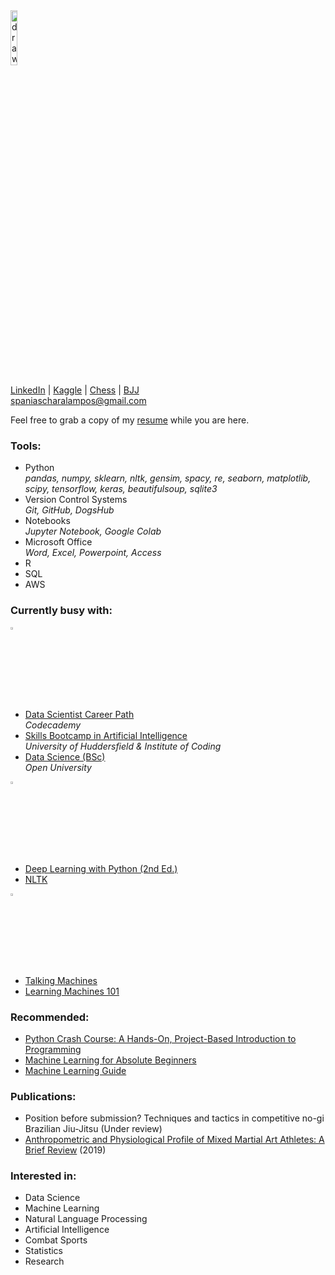 <img src="https://avatars.githubusercontent.com/u/78966278?v=4" alt="drawing" width="15%"/>  

[LinkedIn](https://www.linkedin.com/in/charalamposspanias/) | [Kaggle](https://www.kaggle.com/cspanias) | [Chess](https://www.chess.com/member/spaniasch) | [BJJ](https://smoothcomp.com/en/profile/101916)  
spaniascharalampos@gmail.com  

Feel free to grab a copy of my [resume](https://drive.google.com/file/d/10_o6X0mdp6ivJW7FZl-7LnuP01U0OtPI/view?usp=sharing) while you are here.

### Tools: 
- Python <br>
*pandas, numpy, sklearn, nltk, gensim, spacy, re, seaborn, matplotlib, scipy, tensorflow, keras, beautifulsoup, sqlite3*
- Version Control Systems <br>
*Git, GitHub, DogsHub*
- Notebooks <br>
*Jupyter Notebook, Google Colab*
- Microsoft Office <br>
*Word, Excel, Powerpoint, Access*
- R
- SQL
- AWS

### Currently busy with:

<img src="https://pic.onlinewebfonts.com/svg/img_216768.png" alt="studying" width="3%"/> 

- [Data Scientist Career Path](https://www.codecademy.com/learn/paths/data-science) <br>
*Codecademy*
- [Skills Bootcamp in Artificial Intelligence](https://instituteofcoding.org/skillsbootcamps/course/skills-bootcamp-in-artificial-intelligence/) <br>
*University of Huddersfield & Institute of Coding*
- [Data Science (BSc)](https://www.open.ac.uk/courses/statistics/degrees/bsc-data-science-r38) <br>
*Open University*

<img src="https://www.clipartmax.com/png/full/218-2188573_reading-filled-icon-reading-logo-black-png.png" alt="reading" width="3%" />  

- [Deep Learning with Python (2nd Ed.)](https://www.manning.com/books/deep-learning-with-python)  
- [NLTK](https://www.nltk.org/book/)  

<img src="https://datarespons.com/wp-content/uploads/2019/01/podcast-icon.png" alt="podcast" width="3%" />  
   
- [Talking Machines](http://www.thetalkingmachines.com/)  
- [Learning Machines 101](https://www.learningmachines101.com/)  

### Recommended:
- [Python Crash Course: A Hands-On, Project-Based Introduction to Programming](https://nostarch.com/pythoncrashcourse2e)
- [Machine Learning for Absolute Beginners](https://www.amazon.co.uk/Machine-Learning-Absolute-Beginners-Introduction/dp/B08RR7GC3C/ref=pd_lpo_1?pd_rd_i=B08RR7GC3C&psc=1)
- [Machine Learning Guide](https://ocdevel.com/mlg)

### Publications:
- Position before submission? Techniques and tactics in competitive no-gi Brazilian Jiu-Jitsu (Under review)
- [Anthropometric and Physiological Profile of Mixed Martial Art Athletes: A Brief Review](https://www.mdpi.com/2075-4663/7/6/146) (2019)  

### Interested in: 
- Data Science
- Machine Learning
- Natural Language Processing
- Artificial Intelligence
- Combat Sports
- Statistics
- Research
